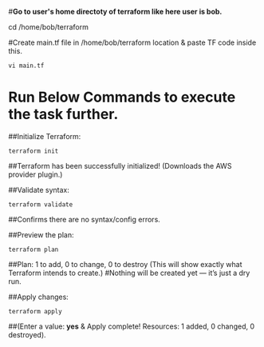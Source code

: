 #**Go to user's home directoty of terraform like here user is bob.**

cd /home/bob/terraform 

#Create main.tf file in /home/bob/terraform location & paste TF code inside this.

```
vi main.tf 
```
# Run Below Commands to execute the task further.

##Initialize Terraform:

```
terraform init  
```
##Terraform has been successfully initialized! (Downloads the AWS provider plugin.)

##Validate syntax:

```
terraform validate
```
##Confirms there are no syntax/config errors.

##Preview the plan:

```
terraform plan 
```
##Plan: 1 to add, 0 to change, 0 to destroy (This will show exactly what Terraform intends to create.)
#Nothing will be created yet — it’s just a dry run.

##Apply changes:

```
terraform apply 
```
##(Enter a value: **yes** & Apply complete! Resources: 1 added, 0 changed, 0 destroyed).


